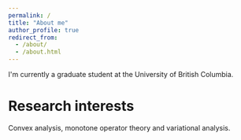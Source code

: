 ```yaml
---
permalink: /
title: "About me"
author_profile: true
redirect_from: 
  - /about/
  - /about.html
---
```

I'm currently a graduate student at the University of British Columbia.

Research interests
======
Convex analysis, monotone operator theory and variational analysis.
